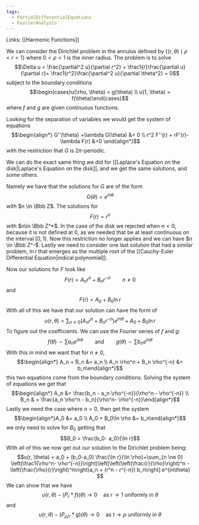 ```yaml
---
tags:
  - PartialDifferentialEquations
  - FourierAnalysis
---
```

Links: [[Harmonic Functions]]

We can consider the Dirichlet problem in the annulus defined by $\{(r, \theta)\mid \rho < r<1\}$ where $0 < \rho <1$ is the inner radius. The problem is to solve $$\Delta u  = \frac{\partial^2 u}{\partial r^2} + \frac1{r}\frac{\partial u}{\partial r}+ \frac1{r^2}\frac{\partial^2 u}{\partial \theta^2} = 0$$subject to the boundary conditions $$\begin{cases}u(\rho, \theta) = g(\theta) \\
u(1, \theta) = f(\theta)\end{cases}$$where $f$ and $g$ are given continuous functions. 

Looking for the separation of variables we would get the system of equations $$\begin{align*}
 G''(\theta) +\lambda G(\theta) &= 0 \\
 r^2 F''(r) + rF'(r)-\lambda F(r) &=0
 \end{align*}$$with the restriction that $G$ is $2\pi$-periodic. 

We can do the exact same thing we did for [[Laplace's Equation on the disk|Laplace's Equation on the disk]], and we get the same solutions, and some others. 

Namely we have that the solutions for $G$ are of the form $$G(\theta) = e^{in\theta}$$ with $n \in \Bbb Z$. The solutions for $$F(r) = r^n$$with $n\in \Bbb Z^*$. In the case of the disk we rejected when $n < 0$, because it is not defined at $0$, as we needed that be at least continuous on the interval $[0, 1)$. Now this restriction no longer applies and we can have $n \in \Bbb Z^-$. Lastly we need to consider one last solution that had a similar problem, $\ln r$ that emerges as the multiple root of the [[Cauchy-Euler Differential Equation|indical polynomial]]. 

Now our solutions for $F$ look like $$F(r) = A_nr^n + B_nr^{-n}\qquad n \ne 0$$and $$F(r) = A_0 + B_0\ln r$$
With all of this we have that our solution can have the form of $$u(r, \theta) = \sum_{n \ne  0} (A_n r^n + B_n r^{-n})e^{in\theta} + A_0 + B_0 \ln r$$
To figure out the coefficients. We can use the Fourier series of $f$ and $g$: $$f(\theta) \sim\sum a_n e^{in\theta} \qquad \text{and} \qquad g(\theta) \sim \sum b_n e^{in\theta}$$
With this in mind we want that for $n\ne 0$, $$\begin{align*}
A_n + B_n &= a_n \\
A_n \rho^n + B_n \rho^{-n} &= b_n\end{align*}$$this two equations come from the boundary conditions. Solving the system of equations we get that $$\begin{align*} A_n &= \frac{b_n - a_n \rho^{-n}}{\rho^n - \rho^{-n}} \\
B_n & = \frac{a_n \rho^n - b_n}{\rho^n- \rho^{-n}}\end{align*}$$
Lastly we need the case where $n = 0$, then get the system $$\begin{align*}A_0 &= a_0 \\ A_0 + B_0\ln \rho &= b_n\end{align*}$$we only need to solve for $B_0$ getting that $$B_0 = \frac{b_0- a_0}{\ln r}$$
With all of this we now get out our solution to the Dirichlet problem being: $$u(r, \theta) = a_0 + (b_0-a_0) \frac{\ln r}{\ln \rho}+\sum_{n \ne  0} \left(\frac1{\rho^n- \rho^{-n}}\right)\left[\left(\left(\frac{r}{\rho}\right)^n - \left(\frac{\rho}{r}\right)^n\right)a_n + (r^n - r^{-n}) b_n\right] e^{in\theta} $$
We can show that we have $$u(r, \theta) - (P_r*f)(\theta) \to 0 \quad \text{as }r \to 1 \text{ uniformly in }\theta$$
and $$u(r, \theta) - (P_{\rho/r}*g)(\theta) \to 0 \quad \text{as }t \to \rho \text{ uniformly in }\theta$$
